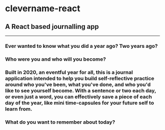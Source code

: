 # clevername-react
## A React based journalling app

_________________________

### Ever wanted to know what you did a year ago? Two years ago?

### Who were you and who will you become?

### Built in 2020, an eventful year for all, this is a journal application intended to help you build self-reflective practice around who you've been, what you've done, and who you'd like to see yourself become. With a sentence or two each day, or even just a word, you can effectively save a piece of each day of the year, like mini time-capsules for your future self to learn from.

### What do you want to remember about today?